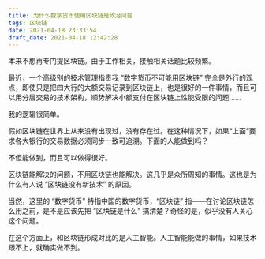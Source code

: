 ```yaml
---
title: 为什么数字货币使用区块链是政治问题
tags: 区块链
date: 2021-04-18 23:33:54
draft_date: 2021-04-18 12:42:28
---
```



本来不想再专门提区块链。由于工作相关，接触相关话题比较频繁。

最近，一个高级别的技术管理指责我 “数字货币不可能用区块链” 完全是外行的观点，即使只是把四大行的大额交易记录到区块链上，也是很好的一件事情，而且可以用分层交易的技术架构，顺势解决小额支付在区块链上性能受限的问题……

我的逻辑很简单。

假如区块链在世界上从来没有出现过，没有存在过。在这种情况下，如果“上面”要求各大银行的交易数据必须同步一致可追溯。下面的人能做到吗？

不但能做到，而且可以做得很好。

区块链能解决的问题，不用区块链也能解决。这几乎是众所周知的事情。这也是为什么有人说 “区块链没有新技术” 的原因。

当然，这里的 “数字货币” 特指中国的数字货币，“区块链” 指——在讨论区块链怎么用之前，是不是应该先把 “区块链是什么” 搞清楚？奇怪的是，似乎没有人关心这个问题。

在这个方面上，和区块链形成对比的是人工智能。人工智能能做的事情，如果技术跟不上，就确实做不到。

